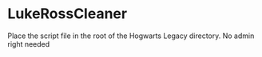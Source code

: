 # LukeRossCleaner
Place the script file in the root of the Hogwarts Legacy directory.
No admin right needed
